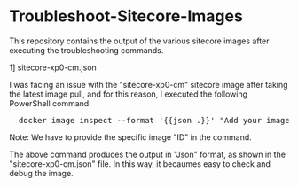 # Troubleshoot-Sitecore-Images

This repository contains the output of the various sitecore images after executing the troubleshooting commands.

1] sitecore-xp0-cm.json

I was facing an issue with the "sitecore-xp0-cm" sitecore image after taking the latest image pull, and for this reason, I executed the following PowerShell command:

<pre>
  docker image inspect --format '{{json .}}' "Add your image id here" '. | {Id: .Id, Digest: .Digest, RepoDigests: .RepoDigests, Labels: .Config.Labels}'
</pre>

Note: We have to provide the specific image "ID" in the command.

The above command produces the output in "Json" format, as shown in the "sitecore-xp0-cm.json" file. In this way, it becaumes easy to check and debug the image.

